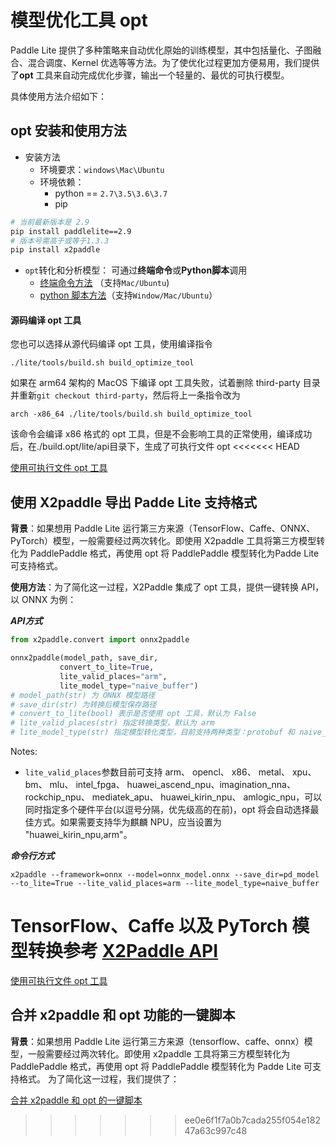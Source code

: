 
# 模型优化工具 opt

Paddle Lite 提供了多种策略来自动优化原始的训练模型，其中包括量化、子图融合、混合调度、Kernel 优选等等方法。为了使优化过程更加方便易用，我们提供了**opt** 工具来自动完成优化步骤，输出一个轻量的、最优的可执行模型。

具体使用方法介绍如下：

## opt 安装和使用方法
- 安装方法
  - 环境要求：`windows\Mac\Ubuntu`
  - 环境依赖： 
    - python == `2.7\3.5\3.6\3.7`
    - pip
```bash
# 当前最新版本是 2.9
pip install paddlelite==2.9
# 版本号需高于或等于1.3.3
pip install x2paddle
```
- `opt`转化和分析模型： 可通过**终端命令**或**Python脚本**调用
    - [终端命令方法](./opt/opt_python) （支持`Mac/Ubuntu`)
    - [python 脚本方法](../api_reference/python_api/opt)（支持`Window/Mac/Ubuntu`）


#### 源码编译 opt 工具
您也可以选择从源代码编译 opt 工具，使用编译指令
```shell
./lite/tools/build.sh build_optimize_tool
```

如果在 arm64 架构的 MacOS 下编译 opt 工具失败，试着删除 third-party 目录并重新`git checkout third-party`，然后将上一条指令改为
```shell
arch -x86_64 ./lite/tools/build.sh build_optimize_tool
```
该命令会编译 x86 格式的 opt 工具，但是不会影响工具的正常使用，编译成功后，在./build.opt/lite/api目录下，生成了可执行文件 opt
<<<<<<< HEAD

 [使用可执行文件 opt 工具](./opt/opt_bin)
## 使用 X2paddle 导出 Padde Lite 支持格式

**背景**：如果想用 Paddle Lite 运行第三方来源（TensorFlow、Caffe、ONNX、PyTorch）模型，一般需要经过两次转化。即使用 X2paddle 工具将第三方模型转化为 PaddlePaddle 格式，再使用 opt 将 PaddlePaddle 模型转化为Padde Lite 可支持格式。

**使用方法**：为了简化这一过程，X2Paddle 集成了 opt 工具，提供一键转换 API，以 ONNX 为例：

***API方式***
 ```python
from x2paddle.convert import onnx2paddle

onnx2paddle(model_path, save_dir,
            convert_to_lite=True,
            lite_valid_places="arm",
            lite_model_type="naive_buffer")
# model_path(str) 为 ONNX 模型路径
# save_dir(str) 为转换后模型保存路径
# convert_to_lite(bool) 表示是否使用 opt 工具，默认为 False
# lite_valid_places(str) 指定转换类型，默认为 arm
# lite_model_type(str) 指定模型转化类型，目前支持两种类型：protobuf 和 naive_buffer，默认为 naive_buffer
```

Notes:
- ```lite_valid_places```参数目前可支持 arm、 opencl、 x86、 metal、 xpu、 bm、 mlu、 intel_fpga、 huawei_ascend_npu、imagination_nna、 rockchip_npu、 mediatek_apu、 huawei_kirin_npu、 amlogic_npu，可以同时指定多个硬件平台(以逗号分隔，优先级高的在前)，opt 将会自动选择最佳方式。如果需要支持华为麒麟 NPU，应当设置为 "huawei_kirin_npu,arm"。

***命令行方式***
```shell
x2paddle --framework=onnx --model=onnx_model.onnx --save_dir=pd_model --to_lite=True --lite_valid_places=arm --lite_model_type=naive_buffer
```

TensorFlow、Caffe 以及 PyTorch 模型转换参考 [X2Paddle API](https://github.com/PaddlePaddle/X2Paddle/tree/develop/docs/inference_model_convertor/convert2lite_api.md)
=======

 [使用可执行文件 opt 工具](./opt/opt_bin)
## 合并 x2paddle 和 opt 功能的一键脚本

**背景**：如果想用 Paddle Lite 运行第三方来源（tensorflow、caffe、onnx）模型，一般需要经过两次转化。即使用 x2paddle 工具将第三方模型转化为 PaddlePaddle 格式，再使用 opt 将 PaddlePaddle 模型转化为 Padde Lite 可支持格式。
为了简化这一过程，我们提供了：

 [合并 x2paddle 和 opt 的一键脚本](./opt/x2paddle&opt)
>>>>>>> ee0e6f1f7a0b7cada255f054e18247a63c997c48
